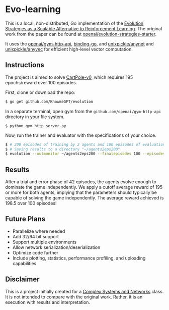 # Evo-learning
This is a local, non-distributed, Go implementation of the [Evolution Strategies as a Scalable Alternative to Reinforcement Learning](https://arxiv.org/abs/1703.03864). The original work from the paper can be found at [openai/evolution-strategies-starter](https://github.com/openai/evolution-strategies-starter).

It uses the [openai/gym-http-api](https://github.com/openai/gym-http-api), [binding-go](https://github.com/openai/gym-http-api/tree/master/binding-go), and [unixpickle/anynet](https://github.com/unixpickle/anynet) and [unixpickle/anyvec](https://github.com/unixpickle/anyvec) for efficient high-level vector computation.

## Instructions
The project is aimed to solve [CartPole-v0](https://gym.openai.com/envs/CartPole-v0), which requires 195 epochs/reward over 100 episodes.

First, clone or download the repo:
```sh
$ go get github.com/KnowmeGPT/evolution
```
In a separate terminal, open gym from the `github.com/openai/gym-http-api` directory in your file system.
```
$ python gym_http_server.py
```
Now, run the trainer and evaluator with the specifications of your choice.

```sh
$ # 200 episodes of training by 2 agents and 100 episodes of evaluation with a single agent
$ # Saving results to a directory "~/agents2eps200"
$ evolution --outmonitor ~/agents2eps200 --finalepisodes 100 --episodes 200 --agents 2
```
## Results
After a trial and error phase of 42 episodes, the agents evolve enough to dominate the game independently. We apply a cutoff average reward of 195 or more for both agents, implying that the parameters should typically be capable of solving the game independently. The average reward achieved is 198.5 over 100 episodes!

## Future Plans
- Parallelize where needed
- Add 32/64 bit support
- Support multiple environments
- Allow network serialization/deserialization
- Optimize code further
- Include plotting, statistics, performance profiling, and uploading capabilities

## Disclaimer
This is a project initially created for a [Complex Systems and Networks](http://www.ece.uc.edu/~aminai/EECE7065.pdf) class. It is not intended to compare with the original work. Rather, it is an execution with results and interpretation.

